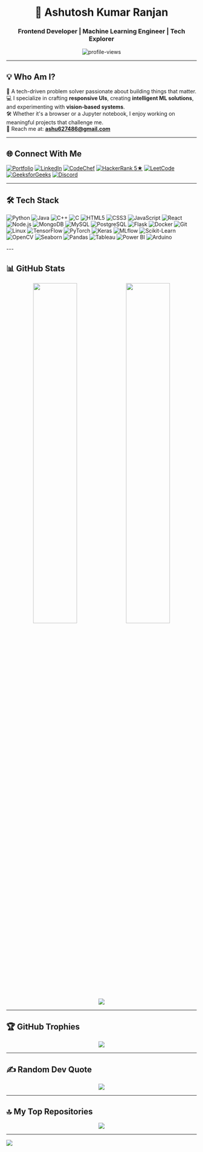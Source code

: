 <h1 align="center">🚀 Ashutosh Kumar Ranjan</h1>
<h3 align="center">Frontend Developer | Machine Learning Engineer | Tech Explorer</h3>

<p align="center">
  <img src="https://komarev.com/ghpvc/?username=ashutoshkumar18&label=Profile%20views&color=0e75b6&style=flat" alt="profile-views" />
</p>

---

## 💡 Who Am I?
🌱 A tech-driven problem solver passionate about building things that matter.<br>
💻 I specialize in crafting **responsive UIs**, creating **intelligent ML solutions**, and experimenting with **vision‑based systems**.<br>
🛠️ Whether it's a browser or a Jupyter notebook, I enjoy working on meaningful projects that challenge me.<br>
📩 Reach me at: **ashu627486@gmail.com**

---

## 🌐 Connect With Me
[![Portfolio](https://img.shields.io/badge/Portfolio-%230077B5.svg?style=for-the-badge&logo=firefox&logoColor=white)](https://ashutoshkumarranjan.vercel.app)
[![LinkedIn](https://img.shields.io/badge/LinkedIn-%230077B5.svg?style=for-the-badge&logo=linkedin&logoColor=white)](https://linkedin.com/in/ashutoshkumarranjan)
[![CodeChef](https://img.shields.io/badge/CodeChef-%2300599C.svg?style=for-the-badge&logo=codechef&logoColor=white)](https://www.codechef.com/users/ashutoshkr_7)
[![HackerRank 5★](https://img.shields.io/badge/HackerRank-★★★★★-2EC866?style=for-the-badge&logo=hackerrank&logoColor=white)](https://www.hackerrank.com/ashutoshranjan7)
[![LeetCode](https://img.shields.io/badge/LeetCode-%23007ACC.svg?style=for-the-badge&logo=leetcode&logoColor=white)](https://www.leetcode.com/ashutoshranjan_7)
[![GeeksforGeeks](https://img.shields.io/badge/GeeksforGeeks-%2300FF00.svg?style=for-the-badge&logo=geeksforgeeks&logoColor=white)](https://auth.geeksforgeeks.org/user/ashutosh_ranjan206)
[![Discord](https://img.shields.io/badge/Discord-%237289DA.svg?style=for-the-badge&logo=discord&logoColor=white)](https://discord.gg/v7jZjtYHc3)

---

## 🛠 Tech Stack 
<p align="left">
  <img src="https://img.shields.io/badge/Python-14354C?style=for-the-badge&logo=python&logoColor=white" alt="Python" />
  <img src="https://img.shields.io/badge/Java-007396?style=for-the-badge&logo=java&logoColor=white" alt="Java" />
  <img src="https://img.shields.io/badge/C++-00599C?style=for-the-badge&logo=c%2b%2b&logoColor=white" alt="C++" />
  <img src="https://img.shields.io/badge/C-A8B9CC?style=for-the-badge&logo=c&logoColor=white" alt="C" />
  <img src="https://img.shields.io/badge/HTML5-E34F26?style=for-the-badge&logo=html5&logoColor=white" alt="HTML5" />
  <img src="https://img.shields.io/badge/CSS3-1572B6?style=for-the-badge&logo=css3&logoColor=white" alt="CSS3" />
  <img src="https://img.shields.io/badge/JavaScript-F7DF1E?style=for-the-badge&logo=javascript&logoColor=black" alt="JavaScript" />
  <img src="https://img.shields.io/badge/React-20232A?style=for-the-badge&logo=react&logoColor=61DAFB" alt="React" />
  <img src="https://img.shields.io/badge/Node.js-339933?style=for-the-badge&logo=nodedotjs&logoColor=white" alt="Node.js" />
  <img src="https://img.shields.io/badge/MongoDB-47A248?style=for-the-badge&logo=mongodb&logoColor=white" alt="MongoDB" />
  <img src="https://img.shields.io/badge/MySQL-4479A1?style=for-the-badge&logo=mysql&logoColor=white" alt="MySQL" />
  <img src="https://img.shields.io/badge/PostgreSQL-336791?style=for-the-badge&logo=postgresql&logoColor=white" alt="PostgreSQL" />
  <img src="https://img.shields.io/badge/Flask-000000?style=for-the-badge&logo=flask&logoColor=white" alt="Flask" />
  <img src="https://img.shields.io/badge/Docker-2496ED?style=for-the-badge&logo=docker&logoColor=white" alt="Docker" />
  <img src="https://img.shields.io/badge/Git-F05032?style=for-the-badge&logo=git&logoColor=white" alt="Git" />
  <img src="https://img.shields.io/badge/Linux-FCC624?style=for-the-badge&logo=linux&logoColor=black" alt="Linux" />
  <img src="https://img.shields.io/badge/TensorFlow-FF6F00?style=for-the-badge&logo=tensorflow&logoColor=white" alt="TensorFlow" />
  <img src="https://img.shields.io/badge/PyTorch-EE4C2C?style=for-the-badge&logo=pytorch&logoColor=white" alt="PyTorch" />
  <img src="https://img.shields.io/badge/Keras-D00000?style=for-the-badge&logo=keras&logoColor=white" alt="Keras" />
  <img src="https://img.shields.io/badge/MLflow-012970?style=for-the-badge&logo=mlflow&logoColor=white" alt="MLflow" />
  <img src="https://img.shields.io/badge/Scikit--Learn-F7931E?style=for-the-badge&logo=scikitlearn&logoColor=white" alt="Scikit-Learn" />
  <img src="https://img.shields.io/badge/OpenCV-5C3EE8?style=for-the-badge&logo=opencv&logoColor=white" alt="OpenCV" />
  <img src="https://img.shields.io/badge/Seaborn-4B8BBE?style=for-the-badge&logo=seaborn&logoColor=white" alt="Seaborn" />
  <img src="https://img.shields.io/badge/Pandas-150458?style=for-the-badge&logo=pandas&logoColor=white" alt="Pandas" />
  <img src="https://img.shields.io/badge/Tableau-E97627?style=for-the-badge&logo=tableau&logoColor=white" alt="Tableau" />
  <img src="https://img.shields.io/badge/Power%20BI-F2C811?style=for-the-badge&logo=powerbi&logoColor=black" alt="Power BI" />
  <img src="https://img.shields.io/badge/Arduino-00979D?style=for-the-badge&logo=arduino&logoColor=white" alt="Arduino" />
</p>
---

## 📊 GitHub Stats
<div align="center">
  <img src="https://github-readme-stats.vercel.app/api?username=ashutoshkumar18&show_icons=true&theme=vision-friendly-dark&hide_border=true" width="48%" />
  <img src="https://github-readme-stats.vercel.app/api/top-langs/?username=ashutoshkumar18&layout=compact&theme=vision-friendly-dark&hide_border=true" width="48%" />
  <br><br>
  <img src="https://github-readme-streak-stats.herokuapp.com?user=ashutoshkumar18&theme=highcontrast&hide_border=true" />
</div>

---

## 🏆 GitHub Trophies
<p align="center">
  <img src="https://github-profile-trophy.vercel.app/?username=ashutoshkumar18&theme=onedark&no-frame=true&no-bg=true&margin-w=4" />
</p>

---

## ✍️ Random Dev Quote
<p align="center">
  <img src="https://quotes-github-readme.vercel.app/api?type=horizontal&theme=dark" />
</p>

---

## 🔝 My Top Repositories
<p align="center">
  <img src="https://github-contributor-stats.vercel.app/api?username=ashutoshkumar18&limit=5&theme=dark&combine_all_yearly_contributions=true" />
</p>

---

[![](https://visitcount.itsvg.in/api?id=ashutoshkumar18&icon=2&color=1)](https://visitcount.itsvg.in)

<!-- Proudly personalized for Ashutosh Kumar Ranjan -->
